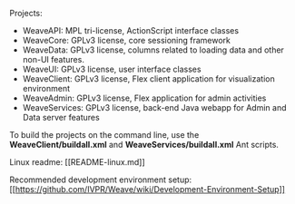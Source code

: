 Projects:

 * WeaveAPI: MPL tri-license, ActionScript interface classes
 * WeaveCore: GPLv3 license, core sessioning framework
 * WeaveData: GPLv3 license, columns related to loading data and other non-UI features.
 * WeaveUI: GPLv3 license, user interface classes
 * WeaveClient: GPLv3 license, Flex client application for visualization environment
 * WeaveAdmin: GPLv3 license, Flex application for admin activities
 * WeaveServices: GPLv3 license, back-end Java webapp for Admin and Data server features

To build the projects on the command line, use the **WeaveClient/buildall.xml** and **WeaveServices/buildall.xml** Ant scripts.

Linux readme: [[README-linux.md]]

Recommended development environment setup: [[https://github.com/IVPR/Weave/wiki/Development-Environment-Setup]]

